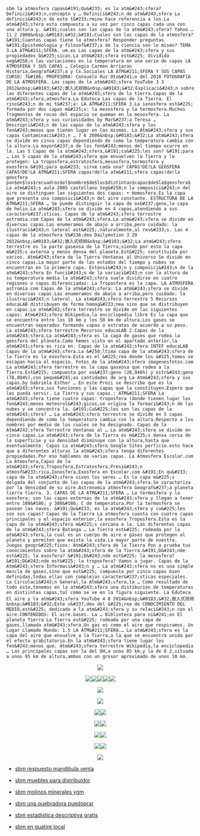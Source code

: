 
```
sbm la atmosfera capas&#191;Qu&#233; es la atm&#243;sfera? Definici&#243;n,concepto y … Definici&#243;n de atm&#243;sfera La definici&#243;n de este t&#233;rmino hace referencia a los.La atm&#243;sfera esta compuesta a su vez por cinco capas cada una con una altura y. &#191;cuales son las capas de la atm&#243;sfera? Yahoo … 11 2 2008&nbsp;&#0183;&#32;&#191;Cuales son las capas de la atmosfera? &#191;Cuantas capas tiene la atmosfera? Responder preguntas &#191;Epistemologia y filosof&#237;a de la ciencia son lo mismo? TEMA 3.LA ATM&#211;SFERA. um.es Las capas de la atm&#243;sfera y sus propiedades b&#225;sicas.La atm&#243;sfera est&#225; dividida seg&#250;n las variaciones en la temperatura en una serie de capas LA ATMOSFERA Y SUS CAPAS … Colegio Carmen Arriaran Historia,Geograf&#237;a y Cs.Sociales LA ATM&#211;SFERA Y SUS CAPAS CURSO: 7&#186; PROFESORA: Consuelo Ruz Oto&#241;o del 2010 FOTOGRAFIA DE LA ATMOSFERA. Las capas de la atm&#243;sfera YouTube 3 3 2012&nbsp;&#0183;&#32;嵌入式视频&nbsp;&#0183;&#32;Explicaci&#243;n sobre las diferentes capas de la atm&#243;sfera de la tierra.Capas de la atm&#243;sfera,atmosfera.La Eduteca Las capas de la Tierra. El rinc&#243;n de mi t&#237;a: LA ATM&#211;SFERA 3.La ionosfera est&#225; formada por dos capas m&#225;s: la mesosfera y la termosfera.Muchos fragmentos de rocas del espacio se queman en la mesosfera. La atm&#243;sfera y sus curiosidades by Mar&#237;a Teresa … Descripci&#243;n de las capas de la atm&#243;sfera y los fen&#243;menos que tienen lugar en las mismas. La Atm&#243;sfera y sus capas Contaminaci&#243;n … 7 6 2006&nbsp;&#0183;&#32;La atm&#243;sfera se divide en cinco capas dependiendo de como la temperatura cambia con la altura.La mayor&#237;a de los fen&#243;menos del tiempo ocurre en la. Las 5 Capas de la atm&#243;sfera,&#191;cu&#225;les son? &#191;para … Las 5 capas de la atm&#243;sfera que envuelven la Tierra y la protegen: La troposfera,estratosfera,mesosfera,termosfera y exosfera.&#191;para qu&#233; sirve cada una? CAPAS!DE!LA GEOSFERA CAPAS!DE!LA ATM&#211;SFERA capas!de!la atm&#211;sfera capas!de!la geosfera pon$en$los$recuadros$el$nombre$de$las$distintas$capas$de$la$geosfera$ La atm&#243;s aula 2005 castellano Seg&#250;n la composici&#243;n del aire se distinguen las siguientes dos capas: • Homosfera.Es la capa que presenta una composici&#243;n del aire constante. ESTRUCTURA DE LA ATM&#211;SFERA … Se puede distinguir la capa de ox&#237;geno,la capa de helio.La atm&#243;sfera se divide en 4 capas,atendiendo a sus caracter&#237;sticas. Capas de la atm&#243;sfera terrestre astromia.com Capas de la atm&#243;sfera.La atm&#243;sfera se divide en diversas capas.Las enumeramos de abajo a arriba,pero cuidado: la ilustraci&#243;n lateral est&#225;,naturalmente,al rev&#233;s. Las 4 capas de la atmosfera V&#236;deo Dailymotion 3 29 2012&nbsp;&#0183;&#32;嵌入式视频&nbsp;&#0183;&#32;La atm&#243;sfera terrestre es la parte gaseosa de la Tierra,siendo por esto la capa m&#225;s externa y menos densa del planeta.Est&#225; constituida por varios. Atm&#243;sfera de la Tierra Ventanas al Universo Se divide en cinco capas.La mayor parte de los estados del tiempo y nubes se encuentran en la primera capa. Extensi&#243;n y composici&#243;n de la atm&#243;sfera En funci&#243;n de la variaci&#243;n con la altura de su temperatura media la atm&#243;sfera suele dividirse en cuatro regiones o capas diferenciadas: La Troposfera es la capa. LA ATMOSFERA astromia.com Capas de la atm&#243;sfera: La atm&#243;sfera se divide en diversas capas.Las enumeramos de abajo a arriba,pero cuidado: la ilustraci&#243;n lateral. La atm&#243;sfera terrestre 5 Recursos educaLAB distribuyen de forma homog&#233;nea sino que se distribuyen en capas.La atm&#243;sfera terrestre se divide en las siguientes capas: Atm&#243;sfera Wikipedia,la enciclopedia libre Es la capa que se encuentra entre los 10 km y los 50 km de altura.Los gases se encuentran separados formando capas o estratos de acuerdo a su peso. La atm&#243;sfera terrestre Recursos educaLAB 2.Capas de la atm&#243;sfera.La atm&#243;sfera es la capa de gases que rodea la geosfera del planeta.Como hemos visto en el apartado anterior,la atm&#243;sfera es rica en. Capas de la atm&#243;sfera INTEF educaLAB Capas de la atm&#243;sfera.La &#250;ltima capa de la atm&#243;sfera de la Tierra es la exosfera.Esta es el &#225;rea donde los &#225;tomos se escapan hacia el espacio. Fotos de la atm&#243;sfera imagenesfotos.com La atm&#243;sfera terrestre es la capa gaseosa que rodea a la Tierra.Est&#225; compuesta por ox&#237;geno (20,946%) y nitr&#243;geno (78,084%),con peque&#241;as cantidades de arg La Atm&#243;sfera y sus capas.by Gabriela Esther … En este Prezi se describe que es la atm&#243;sfera,sus funciones y las capas que la constituyen.Espero que les pueda servir. La Tierra y sus capas.: ATM&#211;SFERA La atm&#243;sfera tiene cuatro capas: troposfera (donde tienen lugar los fen&#243;menos meteorol&#243;gicos,se origina la formaci&#243;n de las nubes y se concentra la. &#191;Cu&#225;les son las capas de la atm&#243;sfera? … La atm&#243;sfera terrestre se divide en 5 capas dependiendo de como la temperatura cambia con la altura.Respecto a los nombres por medio de los cuales se ha designado. Capas de la Atm&#243;sfera Terrestre Ventanas al … La atm&#243;sfera se divide en cinco capas.La atm&#243;sfera de la Tierra es m&#225;s densa cerca de la superficie y su densidad disminuye con la altura,hasta que eventualmente. Capas La atm&#243;sfera Google Sites perficie.esto hace que a diferentes alturas la atm&#243;sfera tenga diferentes propiedades.Por eso hablamos de varias capas. La Atmosfera Escolar.com La Atmosfera,Capas de la atm&#243;sfera,Troposfera,Estratosfera,Presi&#243;n atmosf&#233;rica,Ionosfera,Exosfera en Escolar.com &#191;En qu&#233; capa de la atm&#243;sfera viven los seres … Es la capa m&#225;s delgada del conjunto de las capas de la atm&#243;sfera.Se caracteriza por la densidad de su aire.Astronomia atmosfera Geograf&#237;a planeta tierra tierra. 3. CAPAS DE LA ATM&#211;SFERA … La termosfera y la exosfera: son las capas externas de la atm&#243;sfera y llegan a tener entre 100&#186; y 300&#186; C de temperatura.Por la termosfera se pasean las naves. &#191;Qu&#233; es la atm&#243;sfera y cu&#225;les son sus capas? Capas de la Tierra La atmosfera cuenta con cuatro capas principales y el espacio exterior,la exosfera Troposfera.Esta es la capa de la atm&#243;sfera m&#225;s cercana a la. Las diferentes capas de la atm&#243;sfera Batanga … La Tierra est&#225; rodeada por la atm&#243;sfera,la cual es un cuerpo de aire o gases que protegen al planeta y permiten que exista la vida.La mayor parte de nuestra. Juegos geogr&#225;ficos: Atm&#243;sfera de la Tierra Pon a prueba tus conocimientos sobre la atm&#243;sfera de la Tierra.&#191;D&#243;nde est&#225; la exosfera? &#191;D&#243;nde est&#225; la mesosfera? &#191;D&#243;nde est&#225; la troposfera? Vamos a jugar. Capas de la Atm&#243;sfera Informaci&#243;n y … La atm&#243;sfera no es una simple mezcla de gases,sino que est&#225; compuesta por cinco capas bien definidas,todas ellas con complejas caracter&#237;sticas especiales. La Circulaci&#243;n General,la Atm&#243;sfera,la … Como resultado de todo esto,tenemos en la atm&#243;sfera una distibucion de temperaturas en distiintas capas,tal como se ve en la figura siguiente. La Eduteca El aire y la atm&#243;sfera YouTube 4 8 2014&nbsp;&#0183;&#32;嵌入式视频&nbsp;&#0183;&#32;Este v&#237;deo del &#225;rea de CONOCIMIENTO DEL MEDIO,est&#225; dedicado a la atm&#243;sfera y su relaci&#243;n con el aire.CONTENIDOS: El aire.Gases. La … Biblioteca para ni&#241;os El planeta Tierra La Tierra est&#225; rodeada por una capa de gases,llamada atm&#243;sfera.Un gas es como el aire que respiramos. Un Lugar Llamado Mundo: 1.5 LA ATM&#211;SFERA.… La atm&#243;sfera es la capa del aire que envuelve a la Tierra,a la que se encuentra unida por el efecto grabitatorio.En la atm&#243;sfera tiene lugar los fen&#243;menos que. Atm&#243;sfera terrestre Wikipedia,la enciclopedia … Las principales capas son la del OH,a unos 85 km,y la de O 2,situada a unos 95 km de altura,ambas con un grosor aproximado de unos 10 km. 
```

<div align="center">

<a href="https://es-crusher.shibang-china.com/github&k=sbm+la+atmosfera+capas"><img src="https://static.shibang-china.com/es/crusher/logo.jpg"></a>

<a href="https://es-crusher.shibang-china.com/github&k=sbm+la+atmosfera+capas"><img src="https://static.shibang-china.com/es/crusher/index.jpg"></a><a href="https://es-crusher.shibang-china.com/material.htmlgithub&k=sbm+la+atmosfera+capas"><img src="https://static.shibang-china.com/es/crusher/material.jpg"></a><a href="https://es-crusher.shibang-china.com/application.htmlgithub&k=sbm+la+atmosfera+capas"><img src="https://static.shibang-china.com/es/crusher/application.jpg"></a><a href="https://es-crusher.shibang-china.com/aboutus.htmlgithub&k=sbm+la+atmosfera+capas"><img src="https://static.shibang-china.com/es/crusher/aboutus.jpg"></a><a href="https://es-crusher.shibang-china.com/contact.htmlgithub&k=sbm+la+atmosfera+capas"><img src="https://static.shibang-china.com/es/crusher/contact.jpg"></a>

<a href="https://es-crusher.shibang-china.com/github&k=sbm+la+atmosfera+capas"><img src="https://static.shibang-china.com/es/crusher/banner.jpg"></a>

<a href="https://swt.shibang-china.com/github&k=sbm+la+atmosfera+capas"><img src="https://static.shibang-china.com/es/crusher/text.jpg"></a>

<a href="https://swt.shibang-china.com/github&k=sbm+la+atmosfera+capas"><img src="https://static.shibang-china.com/es/crusher/chat.jpg"></a><a href="https://es-crusher.shibang-china.com/contact.htmlgithub&k=sbm+la+atmosfera+capas"><img src="https://static.shibang-china.com/es/crusher/message.jpg"></a>

<a href="https://es-crusher.shibang-china.com/products/pe.htmlgithub&k=sbm+la+atmosfera+capas"><img src="https://static.shibang-china.com/es/crusher/pe.jpg"></a><a href="https://es-crusher.shibang-china.com/products/pf.htmlgithub&k=sbm+la+atmosfera+capas"><img src="https://static.shibang-china.com/es/crusher/pf.jpg"></a>

<a href="https://es-crusher.shibang-china.com/products/hpt.htmlgithub&k=sbm+la+atmosfera+capas"><img src="https://static.shibang-china.com/es/crusher/hpt.jpg"></a><a href="https://es-crusher.shibang-china.com/products/vsi.htmlgithub&k=sbm+la+atmosfera+capas"><img src="https://static.shibang-china.com/es/crusher/vsi.jpg"></a>

<a href="https://es-crusher.shibang-china.com/products/klv.htmlgithub&k=sbm+la+atmosfera+capas"><img src="https://static.shibang-china.com/es/crusher/klv.jpg"></a><a href="https://es-crusher.shibang-china.com/products/portable.htmlgithub&k=sbm+la+atmosfera+capas"><img src="https://static.shibang-china.com/es/crusher/portable.jpg"></a>

<a href="https://swt.shibang-china.com/github&k=sbm+la+atmosfera+capas"><img src="https://static.shibang-china.com/es/crusher/case.jpg"></a>

</div>


* [sbm respuesto mandibula venta](sbm%20respuesto%20mandibula%20venta.md)

* [sbm muebles para distribuidor](sbm%20muebles%20para%20distribuidor.md)

* [sbm molinos minerales ygm](sbm%20molinos%20minerales%20ygm.md)

* [sbm una quebradora puedoprar](sbm%20una%20quebradora%20puedoprar.md)

* [sbm estadistica descriptiva gratis](sbm%20estadistica%20descriptiva%20gratis.md)

* [sbm en guatire local](sbm%20en%20guatire%20local.md)